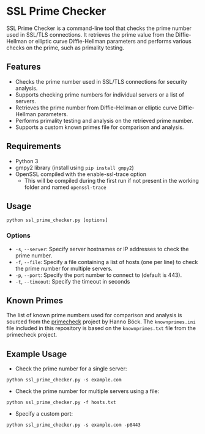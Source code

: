 # SSL Prime Checker

SSL Prime Checker is a command-line tool that checks the prime number used in SSL/TLS connections. It retrieves the prime value from the Diffie-Hellman or elliptic curve Diffie-Hellman parameters and performs various checks on the prime, such as primality testing.

## Features

- Checks the prime number used in SSL/TLS connections for security analysis.
- Supports checking prime numbers for individual servers or a list of servers.
- Retrieves the prime number from Diffie-Hellman or elliptic curve Diffie-Hellman parameters.
- Performs primality testing and analysis on the retrieved prime number.
- Supports a custom known primes file for comparison and analysis.

## Requirements

- Python 3
- gmpy2 library (install using `pip install gmpy2`)
- OpenSSL compiled with the enable-ssl-trace option
  - This will be compiled during the first run if not present in the working folder and named `openssl-trace`

## Usage

`python ssl_prime_checker.py [options]`


### Options

- `-s`, `--server`: Specify server hostnames or IP addresses to check the prime number.
- `-f`, `--file`: Specify a file containing a list of hosts (one per line) to check the prime number for multiple servers.
- `-p`, `--port`: Specify the port number to connect to (default is 443).
- `-t`, `--timeout`: Specify the timeout in seconds

## Known Primes

The list of known prime numbers used for comparison and analysis is sourced from the [primecheck](https://github.com/hannob/primecheck) project by Hanno Böck. The `knownprimes.ini` file included in this repository is based on the `knownprimes.txt` file from the primecheck project.

## Example Usage

- Check the prime number for a single server:

`python ssl_prime_checker.py -s example.com`

- Check the prime number for multiple servers using a file:

`python ssl_prime_checker.py -f hosts.txt`

- Specify a custom port:

`python ssl_prime_checker.py -s example.com -p8443`
